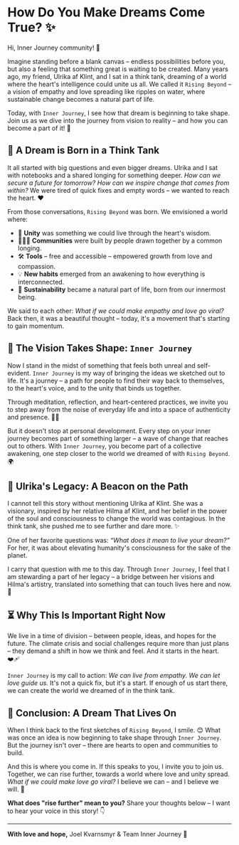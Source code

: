 # How Do You Make Dreams Come True? ✨

Hi, Inner Journey community! 👋

Imagine standing before a blank canvas – endless possibilities before you, but also a feeling that something great is waiting to be created. Many years ago, my friend, Ulrika af Klint, and I sat in a think tank, dreaming of a world where the heart's intelligence could unite us all. We called it `Rising Beyond` – a vision of empathy and love spreading like ripples on water, where sustainable change becomes a natural part of life.

Today, with `Inner Journey`, I see how that dream is beginning to take shape. Join us as we dive into the journey from vision to reality – and how you can become a part of it! 🚀

## 🌱 A Dream is Born in a Think Tank

It all started with big questions and even bigger dreams. Ulrika and I sat with notebooks and a shared longing for something deeper. *How can we secure a future for tomorrow? How can we inspire change that comes from within?* We were tired of quick fixes and empty words – we wanted to reach the heart. ❤️

From those conversations, `Rising Beyond` was born. We envisioned a world where:

-   🤝 **Unity** was something we could live through the heart's wisdom.
-   🧑‍🤝‍🧑 **Communities** were built by people drawn together by a common longing.
-   🛠️ **Tools** – free and accessible – empowered growth from love and compassion.
-   💡 **New habits** emerged from an awakening to how everything is interconnected.
-   🌳 **Sustainability** became a natural part of life, born from our innermost being.

We said to each other: *What if we could make empathy and love go viral?* Back then, it was a beautiful thought – today, it's a movement that's starting to gain momentum.

## 🚀 The Vision Takes Shape: `Inner Journey`

Now I stand in the midst of something that feels both unreal and self-evident. `Inner Journey` is my way of bringing the ideas we sketched out to life. It's a journey – a path for people to find their way back to themselves, to the heart's voice, and to the unity that binds us together.

Through meditation, reflection, and heart-centered practices, we invite you to step away from the noise of everyday life and into a space of authenticity and presence. 🧘‍♀️

But it doesn't stop at personal development. Every step on your inner journey becomes part of something larger – a wave of change that reaches out to others. With `Inner Journey`, you become part of a collective awakening, one step closer to the world we dreamed of with `Rising Beyond`. 🌍

## 🙏 Ulrika's Legacy: A Beacon on the Path

I cannot tell this story without mentioning Ulrika af Klint. She was a visionary, inspired by her relative Hilma af Klint, and her belief in the power of the soul and consciousness to change the world was contagious. In the think tank, she pushed me to see further and dare more. ✨

One of her favorite questions was: *“What does it mean to live your dream?”* For her, it was about elevating humanity's consciousness for the sake of the planet.

I carry that question with me to this day. Through `Inner Journey`, I feel that I am stewarding a part of her legacy – a bridge between her visions and Hilma's artistry, translated into something that can touch lives here and now. 🎨

## ⏳ Why This Is Important Right Now

We live in a time of division – between people, ideas, and hopes for the future. The climate crisis and social challenges require more than just plans – they demand a shift in how we think and feel. And it starts in the heart. ❤️‍🩹

`Inner Journey` is my call to action: *We can live from empathy. We can let love guide us.* It's not a quick fix, but it's a start. If enough of us start there, we can create the world we dreamed of in the think tank.

## 🤝 Conclusion: A Dream That Lives On

When I think back to the first sketches of `Rising Beyond`, I smile. 😊 What was once an idea is now beginning to take shape through `Inner Journey`. But the journey isn't over – there are hearts to open and communities to build.

And this is where you come in. If this speaks to you, I invite you to join us. Together, we can rise further, towards a world where love and unity spread. *What if we could make love go viral?* I believe we can – and I believe we will. 🌟

**What does "rise further" mean to you?** Share your thoughts below – I want to hear your voice in this story! 👇

---

**With love and hope,**
Joel Kvarnsmyr & Team Inner Journey 💖